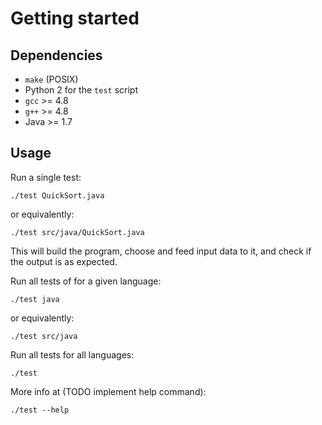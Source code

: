 # Getting started

## Dependencies

- `make` (POSIX)
- Python 2 for the `test` script
- `gcc` >= 4.8
- `g++` >= 4.8
- Java >= 1.7

## Usage

Run a single test:

    ./test QuickSort.java

or equivalently:

    ./test src/java/QuickSort.java

This will build the program, choose and feed input data to it, and check if the output is as expected.

Run all tests of for a given language:

    ./test java

or equivalently:

    ./test src/java

Run all tests for all languages:

    ./test

More info at (TODO implement help command):

    ./test --help
